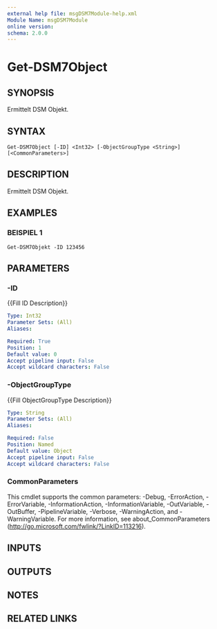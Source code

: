 ```yaml
---
external help file: msgDSM7Module-help.xml
Module Name: msgDSM7Module
online version:
schema: 2.0.0
---
```


# Get-DSM7Object

## SYNOPSIS
Ermittelt DSM Objekt.

## SYNTAX

```
Get-DSM7Object [-ID] <Int32> [-ObjectGroupType <String>] [<CommonParameters>]
```

## DESCRIPTION
Ermittelt DSM Objekt.

## EXAMPLES

### BEISPIEL 1
```
Get-DSM7Objekt -ID 123456
```

## PARAMETERS

### -ID
{{Fill ID Description}}

```yaml
Type: Int32
Parameter Sets: (All)
Aliases:

Required: True
Position: 1
Default value: 0
Accept pipeline input: False
Accept wildcard characters: False
```

### -ObjectGroupType
{{Fill ObjectGroupType Description}}

```yaml
Type: String
Parameter Sets: (All)
Aliases:

Required: False
Position: Named
Default value: Object
Accept pipeline input: False
Accept wildcard characters: False
```

### CommonParameters
This cmdlet supports the common parameters: -Debug, -ErrorAction, -ErrorVariable, -InformationAction, -InformationVariable, -OutVariable, -OutBuffer, -PipelineVariable, -Verbose, -WarningAction, and -WarningVariable. For more information, see about_CommonParameters (http://go.microsoft.com/fwlink/?LinkID=113216).

## INPUTS

## OUTPUTS

## NOTES

## RELATED LINKS
